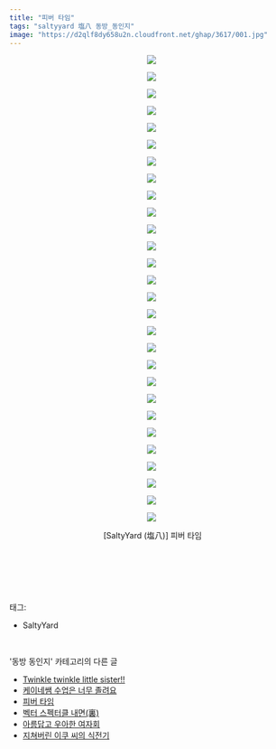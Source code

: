 ```yaml
---
title: "피버 타임"
tags: "saltyyard 塩八 동방_동인지"
image: "https://d2qlf8dy658u2n.cloudfront.net/ghap/3617/001.jpg"
---
```

<div class="article">
<p style="text-align: center; clear: none; float: none;"><img src="{{ site.imgserver12 }}/ghap/3617/001.jpg"/></p>
<p style="text-align: center; clear: none; float: none;"><img src="{{ site.imgserver12 }}/ghap/3617/002.jpg"/></p>
<p style="text-align: center; clear: none; float: none;"><img src="{{ site.imgserver12 }}/ghap/3617/003.jpg"/></p>
<p style="text-align: center; clear: none; float: none;"><img src="{{ site.imgserver12 }}/ghap/3617/004.jpg"/></p>
<p style="text-align: center; clear: none; float: none;"><img src="{{ site.imgserver12 }}/ghap/3617/005.jpg"/></p>
<p style="text-align: center; clear: none; float: none;"><img src="{{ site.imgserver12 }}/ghap/3617/006.jpg"/></p>
<p style="text-align: center; clear: none; float: none;"><img src="{{ site.imgserver12 }}/ghap/3617/007.jpg"/></p>
<p style="text-align: center; clear: none; float: none;"><img src="{{ site.imgserver12 }}/ghap/3617/008.jpg"/></p>
<p style="text-align: center; clear: none; float: none;"><img src="{{ site.imgserver12 }}/ghap/3617/009.jpg"/></p>
<p style="text-align: center; clear: none; float: none;"><img src="{{ site.imgserver12 }}/ghap/3617/010.jpg"/></p>
<p style="text-align: center; clear: none; float: none;"><img src="{{ site.imgserver12 }}/ghap/3617/011.jpg"/></p>
<p style="text-align: center; clear: none; float: none;"><img src="{{ site.imgserver12 }}/ghap/3617/012.jpg"/></p>
<p style="text-align: center; clear: none; float: none;"><img src="{{ site.imgserver12 }}/ghap/3617/013.jpg"/></p>
<p style="text-align: center; clear: none; float: none;"><img src="{{ site.imgserver12 }}/ghap/3617/014.jpg"/></p>
<p style="text-align: center; clear: none; float: none;"><img src="{{ site.imgserver12 }}/ghap/3617/015.jpg"/></p>
<p style="text-align: center; clear: none; float: none;"><img src="{{ site.imgserver12 }}/ghap/3617/016.jpg"/></p>
<p style="text-align: center; clear: none; float: none;"><img src="{{ site.imgserver12 }}/ghap/3617/017.jpg"/></p>
<p style="text-align: center; clear: none; float: none;"><img src="{{ site.imgserver12 }}/ghap/3617/018.jpg"/></p>
<p style="text-align: center; clear: none; float: none;"><img src="{{ site.imgserver12 }}/ghap/3617/019.jpg"/></p>
<p style="text-align: center; clear: none; float: none;"><img src="{{ site.imgserver12 }}/ghap/3617/020.jpg"/></p>
<p style="text-align: center; clear: none; float: none;"><img src="{{ site.imgserver12 }}/ghap/3617/021.jpg"/></p>
<p style="text-align: center; clear: none; float: none;"><img src="{{ site.imgserver12 }}/ghap/3617/022.jpg"/></p>
<p style="text-align: center; clear: none; float: none;"><img src="{{ site.imgserver12 }}/ghap/3617/023.jpg"/></p>
<p style="text-align: center; clear: none; float: none;"><img src="{{ site.imgserver12 }}/ghap/3617/024.jpg"/></p>
<p style="text-align: center; clear: none; float: none;"><img src="{{ site.imgserver12 }}/ghap/3617/025.jpg"/></p>
<p style="text-align: center; clear: none; float: none;"><img src="{{ site.imgserver12 }}/ghap/3617/026.jpg"/></p>
<p style="text-align: center; clear: none; float: none;"><img src="{{ site.imgserver12 }}/ghap/3617/027.jpg"/></p>
<p style="text-align: center; clear: none; float: none;"><img src="{{ site.imgserver12 }}/ghap/3617/028.jpg"/></p>
<p style="text-align: center; clear: none; float: none;"> [SaltyYard (塩八)] 피버 타임</p>
<p style="text-align: center; clear: none; float: none;"><br/></p>
<p><br/></p>
</div><br/>
<div class="tagTrail">
<p>태그: </p>
<ul>
<li>SaltyYard</li>
</ul>
</div><br/>
<div class="another">
<p>'동방 동인지' 카테고리의 다른 글</p>
<ul>
<li><a href="/ghap_3619">Twinkle twinkle little sister!!</a></li>
<li><a href="/ghap_3618">케이네쌤 수업은 너무 졸려요</a></li>
<li><a href="/ghap_3617">피버 타임</a></li>
<li><a href="/ghap_3615">벡터 스펙터클 내면(裏)</a></li>
<li><a href="/ghap_3614">아름답고 우아한 여자회</a></li>
<li><a href="/ghap_3613">지쳐버린 이쿠 씨의 식전기</a></li>
</ul>
</div><br/>
<div class="cb_module cb_fluid">
<div class="cb_wrt cb_profile">
</div><!-- commentList close -->
</div><br/>
